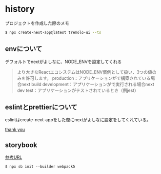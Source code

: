# history

プロジェクトを作成した際のメモ

```sh
$ npx create-next-app@latest tremolo-ui --ts

```

## envについて

デフォルトでnextがよしなに、NODE_ENVを設定してくれる

>より大きなReactエコシステムはNODE_ENV慣例として扱い、3つの値のみを許可します。
>production：アプリケーションがで構築されている場合next build
>development：アプリケーションがで実行される場合next dev
>test：アプリケーションがテストされているとき（例jest）

## eslintとprettierについて

eslintはcreate-next-appをした際にnextがよしなに設定をしてくれている。

[thank you](https://zenn.dev/hungry_goat/articles/b7ea123eeaaa44)


## storybook

[参考URL](https://zenn.dev/minguu42/articles/20211226-nextjs-storybook)

`$ npx sb init --builder webpack5`